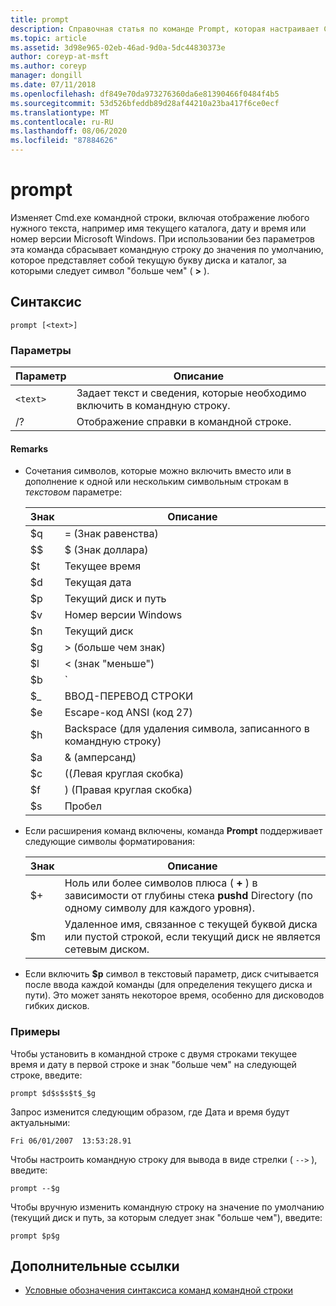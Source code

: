 ```yaml
---
title: prompt
description: Справочная статья по команде Prompt, которая настраивает Cmd.exe командной строки.
ms.topic: article
ms.assetid: 3d98e965-02eb-46ad-9d0a-5dc44830373e
author: coreyp-at-msft
ms.author: coreyp
manager: dongill
ms.date: 07/11/2018
ms.openlocfilehash: df849e70da973276360da6e81390466f0484f4b5
ms.sourcegitcommit: 53d526bfeddb89d28af44210a23ba417f6ce0ecf
ms.translationtype: MT
ms.contentlocale: ru-RU
ms.lasthandoff: 08/06/2020
ms.locfileid: "87884626"
---
```

# <a name="prompt"></a>prompt

Изменяет Cmd.exe командной строки, включая отображение любого нужного текста, например имя текущего каталога, дату и время или номер версии Microsoft Windows. При использовании без параметров эта команда сбрасывает командную строку до значения по умолчанию, которое представляет собой текущую букву диска и каталог, за которыми следует символ "больше чем" ( **>** ).

## <a name="syntax"></a>Синтаксис

```
prompt [<text>]
```

### <a name="parameters"></a>Параметры

| Параметр | Описание |
|--|--|
| `<text>` | Задает текст и сведения, которые необходимо включить в командную строку. |
| /? | Отображение справки в командной строке. |

#### <a name="remarks"></a>Remarks

- Сочетания символов, которые можно включить вместо или в дополнение к одной или нескольким символьным строкам в *текстовом* параметре:

    | Знак | Описание |
    |--|--|
    | $q | = (Знак равенства) |
    | $$ | $ (Знак доллара) |
    | $t | Текущее время |
    | $d | Текущая дата |
    | $p | Текущий диск и путь |
    | $v | Номер версии Windows |
    | $n | Текущий диск |
    | $g | > (больше чем знак) |
    | $l | < (знак "меньше") |
    | $b | `|`(Символ вертикальной черты) |
    | $_ | ВВОД-ПЕРЕВОД СТРОКИ |
    | $e | Escape-код ANSI (код 27) |
    | $h | Backspace (для удаления символа, записанного в командную строку) |
    | $a | & (амперсанд) |
    | $c | ((Левая круглая скобка) |
    | $f | ) (Правая круглая скобка) |
    | $s | Пробел |

- Если расширения команд включены, команда **Prompt** поддерживает следующие символы форматирования:

    | Знак | Описание |
    |--|--|
    | $+ | Ноль или более символов плюса ( **+** ) в зависимости от глубины стека **pushd** Directory (по одному символу для каждого уровня). |
    | $m | Удаленное имя, связанное с текущей буквой диска или пустой строкой, если текущий диск не является сетевым диском. |

- Если включить **$p** символ в текстовый параметр, диск считывается после ввода каждой команды (для определения текущего диска и пути). Это может занять некоторое время, особенно для дисководов гибких дисков.

### <a name="examples"></a>Примеры

Чтобы установить в командной строке с двумя строками текущее время и дату в первой строке и знак "больше чем" на следующей строке, введите:

```
prompt $d$s$s$t$_$g
```

Запрос изменится следующим образом, где Дата и время будут актуальными:

```
Fri 06/01/2007  13:53:28.91
```

Чтобы настроить командную строку для вывода в виде стрелки ( `-->` ), введите:

```
prompt --$g
```

Чтобы вручную изменить командную строку на значение по умолчанию (текущий диск и путь, за которым следует знак "больше чем"), введите:

```
prompt $p$g
```

## <a name="additional-references"></a>Дополнительные ссылки

- [Условные обозначения синтаксиса команд командной строки](command-line-syntax-key.md)
